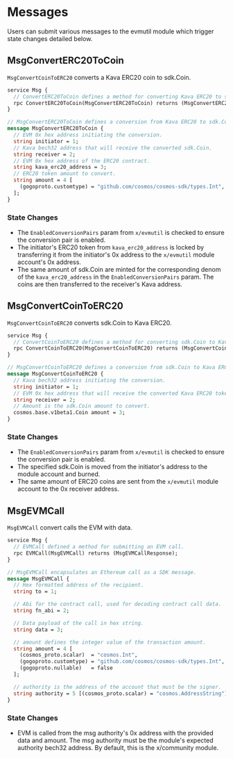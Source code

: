 <!--
order: 3
-->

# Messages

Users can submit various messages to the evmutil module which trigger state changes detailed below.

## MsgConvertERC20ToCoin

`MsgConvertCoinToERC20` converts a Kava ERC20 coin to sdk.Coin.

```protobuf
service Msg {
  // ConvertERC20ToCoin defines a method for converting Kava ERC20 to sdk.Coin.
  rpc ConvertERC20ToCoin(MsgConvertERC20ToCoin) returns (MsgConvertERC20ToCoinResponse);
}

// MsgConvertERC20ToCoin defines a conversion from Kava ERC20 to sdk.Coin.
message MsgConvertERC20ToCoin {
  // EVM 0x hex address initiating the conversion.
  string initiator = 1;
  // Kava bech32 address that will receive the converted sdk.Coin.
  string receiver = 2;
  // EVM 0x hex address of the ERC20 contract.
  string kava_erc20_address = 3;
  // ERC20 token amount to convert.
  string amount = 4 [
    (gogoproto.customtype) = "github.com/cosmos/cosmos-sdk/types.Int",
  ];
}
```

### State Changes

- The `EnabledConversionPairs` param from `x/evmutil` is checked to ensure the conversion pair is enabled.
- The initiator's ERC20 token from `kava_erc20_address` is locked by transferring it from the initiator's 0x address to the `x/evmutil` module account's 0x address.
- The same amount of sdk.Coin are minted for the corresponding denom of the `kava_erc20_address` in the `EnabledConversionPairs` param. The coins are then transferred to the receiver's Kava address.

## MsgConvertCoinToERC20

`MsgConvertCoinToERC20` converts sdk.Coin to Kava ERC20.

```protobuf
service Msg {
  // ConvertCoinToERC20 defines a method for converting sdk.Coin to Kava ERC20.
  rpc ConvertCoinToERC20(MsgConvertCoinToERC20) returns (MsgConvertCoinToERC20Response);
}

// MsgConvertCoinToERC20 defines a conversion from sdk.Coin to Kava ERC20.
message MsgConvertCoinToERC20 {
  // Kava bech32 address initiating the conversion.
  string initiator = 1;
  // EVM 0x hex address that will receive the converted Kava ERC20 tokens.
  string receiver = 2;
  // Amount is the sdk.Coin amount to convert.
  cosmos.base.v1beta1.Coin amount = 3;
}
```

### State Changes

- The `EnabledConversionPairs` param from `x/evmutil` is checked to ensure the conversion pair is enabled.
- The specified sdk.Coin is moved from the initiator's address to the module account and burned.
- The same amount of ERC20 coins are sent from the `x/evmutil` module account to the 0x receiver address.

## MsgEVMCall

`MsgEVMCall` convert calls the EVM with data.

```protobuf
service Msg {
  // EVMCall defined a method for submitting an EVM call.
  rpc EVMCall(MsgEVMCall) returns (MsgEVMCallResponse);
}

// MsgEVMCall encapsulates an Ethereum call as a SDK message.
message MsgEVMCall {
  // Hex formatted address of the recipient.
  string to = 1;

  // Abi for the contract call, used for decoding contract call data.
  string fn_abi = 2;

  // Data payload of the call in hex string.
  string data = 3;

  // amount defines the integer value of the transaction amount.
  string amount = 4 [
    (cosmos_proto.scalar)  = "cosmos.Int",
    (gogoproto.customtype) = "github.com/cosmos/cosmos-sdk/types.Int",
    (gogoproto.nullable)   = false
  ];

  // authority is the address of the account that must be the signer.
  string authority = 5 [(cosmos_proto.scalar) = "cosmos.AddressString"];
}
```

### State Changes

- EVM is called from the msg authority's 0x address with the provided data and amount. The msg authority must be the module's expected authority bech32 address. By default, this is the x/community module.
